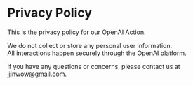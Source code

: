 
# Privacy Policy

This is the privacy policy for our OpenAI Action.

We do not collect or store any personal user information.  
All interactions happen securely through the OpenAI platform.  

If you have any questions or concerns, please contact us at [jjinwow@gmail.com](mailto:jjinwow@gmail.com).
